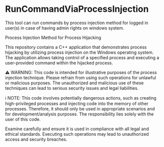 # RunCommandViaProcessInjection
This tool can run commands by process injection method for logged in user(s) in case of having admin rights on windows system.

Process Injection Method for Process Hijacking

This repository contains a C++ application that demonstrates process hijacking by utilizing process injection on the Windows operating system. The application allows taking control of a specified process and executing a user-provided command within the hijacked process.

⚠️ WARNING: This code is intended for illustrative purposes of the process injection technique. Please refrain from using such operations for unlawful or malicious purposes. The unauthorized and malicious use of these techniques can lead to serious security issues and legal liabilities.

ℹ️ NOTE: This code involves potentially dangerous actions, such as creating high-privileged processes and injecting code into the memory of other processes. Therefore, it should only be used in appropriate scenarios and for development/analysis purposes. The responsibility lies solely with the user of this code.

Examine carefully and ensure it is used in compliance with all legal and ethical standards. Executing such operations may lead to unauthorized access and security breaches.


